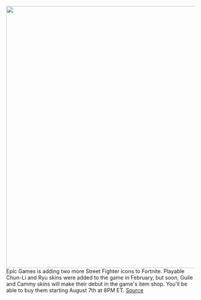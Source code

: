 <img src='https://cdn.vox-cdn.com/thumbor/3gOEgvAod8GTPxu1LZFjaUBEGxM=/0x0:1920x1080/1200x800/filters:focal(807x387:1113x693)/cdn.vox-cdn.com/uploads/chorus_image/image/69675237/E75lsESXoAcTOFj.0.jpeg' width='700px' /><br/>
Epic Games is adding two more Street Fighter icons to Fortnite. Playable Chun-Li and Ryu skins were added to the game in February, but soon, Guile and Cammy skins will make their debut in the game's item shop. You'll be able to buy them starting August 7th at 8PM ET.
<a href='https://www.theverge.com/2021/8/3/22608624/fortnite-street-fighter-guile-cammy-are-coming-to-fortnite'> Source <a/>